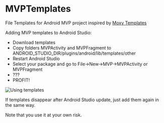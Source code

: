 # MVPTemplates
File Templates for Android MVP project inspired by [Moxy Templates](https://github.com/Arello-Mobile/Moxy/tree/master/moxy-templates)

Adding MVP templates to Android Studio:
<ul>
	<li> Download templates
	<li> Copy folders MVPActivity and MVPFragment to ANDROID_STUDIO_DIR/plugins/android/lib/templates/other</li>
	<li> Restart Android Studio</li>
  	<li> Select your package and go to File->New->MVP->MVPActivity or MVPFragment</li>
  	<li> ???</li>
  	<li> PROFIT!</li>
</ul>

![Using templates](https://raw.githubusercontent.com/yaroslavyadrov/MVPTemplates/master/images/example.png)

If templates disappear after Android Studio update, just add them again in the same way.

Note that you use it at your own risk.

